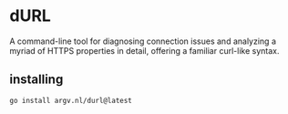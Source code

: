 # dURL

A command-line tool for diagnosing connection issues and analyzing a myriad of HTTPS properties in detail, offering a familiar curl-like syntax.

## installing

<!-- ### Arch (AUR)

```shell
paru -Syu durl
```

### other distros (release bin)

```shell
sudo wget https://github.com/FurriousFox/durl/releases/latest/download/durl_linux_$(uname -p)_musl -O /usr/bin/durl
sudo chmod +x /usr/bin/durl
```

### building from source -->

```shell
go install argv.nl/durl@latest
```
